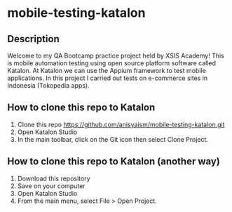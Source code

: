 # mobile-testing-katalon

## Description
Welcome to my QA Bootcamp practice project held by XSIS Academy! This is mobile automation testing using open source platform software called Katalon. 
At Katalon we can use the Appium framework to test mobile applications. In this project I carried out tests on e-commerce sites in Indonesia (Tokopedia apps). 

## How to clone this repo to Katalon
1. Clone this repo https://github.com/anisyaism/mobile-testing-katalon.git
2. Open Katalon Studio
3. In the main toolbar, click on the Git icon then select Clone Project.

## How to clone this repo to Katalon (another way)
1. Download this repository
2. Save on your computer
3. Open Katalon Studio
4. From the main menu, select File > Open Project.
